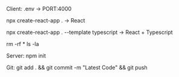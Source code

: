 Client:
.env -> PORT:4000

npx create-react-app . -> React

npx create-react-app . --template typescript -> React + Typescript

rm -rf \*
ls -la

Server:
npm init

Git:
git add . && git commit -m "Latest Code" && git push
